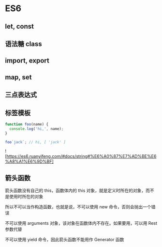 # ES6

## let, const

## 语法糖 class

## import, export

## map, set

## 三点表达式

## 标签模板

```js
function foo(name) {
  console.log('hi,', name);
}

foo`jack`; // hi, [ 'jack' ]
```

![https://es6.ruanyifeng.com/#docs/string#%E6%A0%87%E7%AD%BE%E6%A8%A1%E6%9D%BF]

## 箭头函数

箭头函数没有自己的 this，函数体内的 this 对象，就是定义时所在的对象，而不是使用时所在的对象

所以不可以当作构造函数，也就是说，不可以使用 new 命令，否则会抛出一个错误

不可以使用 arguments 对象，该对象在函数体内不存在。如果要用，可以用 Rest 参数代替

不可以使用 yield 命令，因此箭头函数不能用作 Generator 函数
